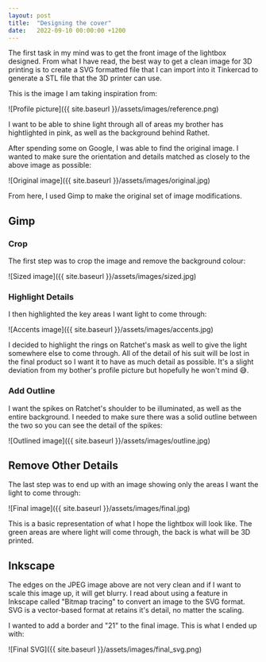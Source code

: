 ```yaml
---
layout: post
title:  "Designing the cover"
date:   2022-09-10 00:00:00 +1200
---
```

The first task in my mind was to get the front image of the lightbox designed. From what I have read, the best way to get a clean image for 3D printing is to create a SVG formatted file that I can import into it Tinkercad to generate a STL file that the 3D printer can use.

This is the image I am taking inspiration from:

![Profile picture]({{ site.baseurl }}/assets/images/reference.png)

I want to be able to shine light through all of areas my brother has hightlighted in pink, as well as the background behind Rathet.

After spending some on Google, I was able to find the original image. I wanted to make sure the orientation and details matched as closely to the above image as possible:

![Original image]({{ site.baseurl }}/assets/images/original.jpg)

From here, I used Gimp to make the original set of image modifications.

## Gimp

### Crop

The first step was to crop the image and remove the background colour:

![Sized image]({{ site.baseurl }}/assets/images/sized.jpg)

### Highlight Details

I then highlighted the key areas I want light to come through:

![Accents image]({{ site.baseurl }}/assets/images/accents.jpg)

I decided to highlight the rings on Ratchet's mask as well to give the light somewhere else to come through. All of the detail of his suit will be lost in the final product so I want it to have as much detail as possible. It's a slight deviation from my bother's profile picture but hopefully he won't mind 😅.

### Add Outline

I want the spikes on Ratchet's shoulder to be illuminated, as well as the entire background. I needed to make sure there was a solid outline between the two so you can see the detail of the spikes:

![Outlined image]({{ site.baseurl }}/assets/images/outline.jpg)

## Remove Other Details

The last step was to end up with an image showing only the areas I want the light to come through:

![Final image]({{ site.baseurl }}/assets/images/final.jpg)

This is a basic representation of what I hope the lightbox will look like. The green areas are where light will come through, the back is what will be 3D printed.

## Inkscape

The edges on the JPEG image above are not very clean and if I want to scale this image up, it will get blurry. I read about using a feature in Inkscape called "Bitmap tracing" to convert an image to the SVG format. SVG is a vector-based format at retains it's detail, no matter the scaling.

I wanted to add a border and "21" to the final image. This is what I ended up with:

![Final SVG]({{ site.baseurl }}/assets/images/final_svg.png)
